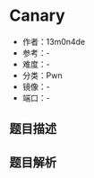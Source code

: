 # Canary

- 作者：13m0n4de
- 参考：-
- 难度：-
- 分类：Pwn
- 镜像：-
- 端口：-

## 题目描述

<description>

## 题目解析

<analysis>
